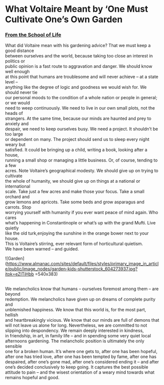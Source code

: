# What Voltaire Meant by ‘One Must Cultivate One’s Own Garden

### [From the School of Life](https://www.theschooloflife.com/thebookoflife/cultivate-own-garden-voltaire/)

What did Voltaire mean with his gardening advice? That we must keep a good distance<br> 
between ourselves and the world, because taking too close an interest in politics or <br>
public opinion is a fast route to aggravation and danger. We should know well enough <br>
at this point that humans are troublesome and will never achieve – at a state level – <br>
anything like the degree of logic and goodness we would wish for. We should never tie <br>
our personal moods to the condition of a whole nation or people in general; or we would <br>
need to weep continuously. We need to live in our own small plots, not the heads of <br>
strangers. At the same time, because our minds are haunted and prey to anxiety and <br>
despair, we need to keep ourselves busy. We need a project. It shouldn’t be too large <br>
or dependent on many. The project should send us to sleep every night weary but <br>
satisfied. It could be bringing up a child, writing a book, looking after a house, <br>
running a small shop or managing a little business. Or, of course, tending to a few <br>
acres. Note Voltaire’s geographical modesty. We should give up on trying to cultivate <br>
the whole of humanity, we should give up on things at a national or international <br>
scale. Take just a few acres and make those your focus. Take a small orchard and <br>
grow lemons and apricots. Take some beds and grow asparagus and carrots. Stop <br>
worrying yourself with humanity if you ever want peace of mind again. Who cares <br>
what’s happening in Constantinople or what’s up with the grand Mufti. Live quietly <br>
like the old turk,enjoying the sunshine in the orange bower next to your house.<br>
This is Voltaire’s stirring, ever relevant form of horticultural quietism.<br>
We have been warned – and guided.<br>

 ![Garden](https://www.almanac.com/sites/default/files/styles/primary_image_in_article/public/image_nodes/garden-kids-shutterstock_604273937.jpg?itok=eZITiHbb =540x383)
 
<br>
We melancholics know that humans – ourselves foremost among them – are beyond <br>
redemption. We melancholics have given up on dreams of complete purity and <br>
unblemished happiness. We know that this world is, for the most part, hellish <br>
and heartbreakingly vicious. We know that our minds are full of demons that <br>
will not leave us alone for long. Nevertheless, we are committed to not <br>
slipping into despondency. We remain deeply interested in kindness, <br>
in friendship, in art, in family life – and in spending some very quiet local <br>
afternoons gardening. The melancholic position is ultimately the only sensible <br>
one for a broken human. It’s where one gets to, after one has been hopeful, <br>
after one has tried love, after one has been tempted by fame, after one has <br>
despaired, after one’s gone mad, after one’s considered ending it – and after <br>
one’s decided conclusively to keep going. It captures the best possible <br>
attitude to pain – and the wisest orientation of a weary mind towards what <br>
remains hopeful and good.<br>
